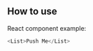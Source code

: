 ## How to use

React component example:

```js {"props": {"test": "prova props"}}
<List>Push Me</List>
```
